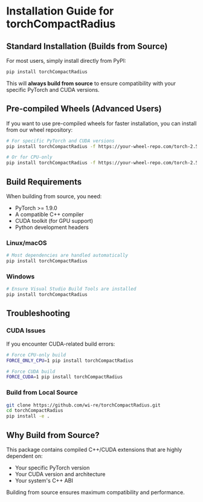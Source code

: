 # Installation Guide for torchCompactRadius

## Standard Installation (Builds from Source)

For most users, simply install directly from PyPI:

```bash
pip install torchCompactRadius
```

This will **always build from source** to ensure compatibility with your specific PyTorch and CUDA versions.

## Pre-compiled Wheels (Advanced Users)

If you want to use pre-compiled wheels for faster installation, you can install from our wheel repository:

```bash
# For specific PyTorch and CUDA versions
pip install torchCompactRadius -f https://your-wheel-repo.com/torch-2.5.0+cu121/

# Or for CPU-only
pip install torchCompactRadius -f https://your-wheel-repo.com/torch-2.5.0+cpu/
```

## Build Requirements

When building from source, you need:

- PyTorch >= 1.9.0
- A compatible C++ compiler
- CUDA toolkit (for GPU support)
- Python development headers

### Linux/macOS
```bash
# Most dependencies are handled automatically
pip install torchCompactRadius
```

### Windows
```bash
# Ensure Visual Studio Build Tools are installed
pip install torchCompactRadius
```

## Troubleshooting

### CUDA Issues
If you encounter CUDA-related build errors:

```bash
# Force CPU-only build
FORCE_ONLY_CPU=1 pip install torchCompactRadius

# Force CUDA build
FORCE_CUDA=1 pip install torchCompactRadius
```

### Build from Local Source
```bash
git clone https://github.com/wi-re/torchCompactRadius.git
cd torchCompactRadius
pip install -e .
```

## Why Build from Source?

This package contains compiled C++/CUDA extensions that are highly dependent on:
- Your specific PyTorch version
- Your CUDA version and architecture
- Your system's C++ ABI

Building from source ensures maximum compatibility and performance.
